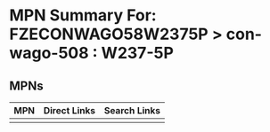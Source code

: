 



# MPN Summary For: FZECONWAGO58W2375P > con-wago-508 : W237-5P

## MPNs
  

|MPN|Direct Links|Search Links|
| :--- | :--- | :--- |
||||
